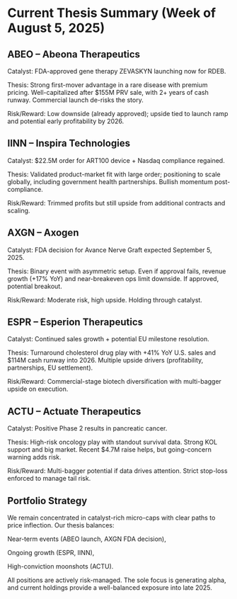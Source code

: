 # Current Thesis Summary (Week of August 5, 2025)

## ABEO – Abeona Therapeutics
Catalyst: FDA-approved gene therapy ZEVASKYN launching now for RDEB.

Thesis: Strong first-mover advantage in a rare disease with premium pricing. Well-capitalized after $155M PRV sale, with 2+ years of cash runway. Commercial launch de-risks the story.

Risk/Reward: Low downside (already approved); upside tied to launch ramp and potential early profitability by 2026.

## IINN – Inspira Technologies
Catalyst: $22.5M order for ART100 device + Nasdaq compliance regained.

Thesis: Validated product-market fit with large order; positioning to scale globally, including government health partnerships. Bullish momentum post-compliance.

Risk/Reward: Trimmed profits but still upside from additional contracts and scaling.

## AXGN – Axogen
Catalyst: FDA decision for Avance Nerve Graft expected September 5, 2025.

Thesis: Binary event with asymmetric setup. Even if approval fails, revenue growth (+17% YoY) and near-breakeven ops limit downside. If approved, potential breakout.

Risk/Reward: Moderate risk, high upside. Holding through catalyst.

## ESPR – Esperion Therapeutics
Catalyst: Continued sales growth + potential EU milestone resolution.

Thesis: Turnaround cholesterol drug play with +41% YoY U.S. sales and $114M cash runway into 2026. Multiple upside drivers (profitability, partnerships, EU settlement).

Risk/Reward: Commercial-stage biotech diversification with multi-bagger upside on execution.

## ACTU – Actuate Therapeutics
Catalyst: Positive Phase 2 results in pancreatic cancer.

Thesis: High-risk oncology play with standout survival data. Strong KOL support and big market. Recent $4.7M raise helps, but going-concern warning adds risk.

Risk/Reward: Multi-bagger potential if data drives attention. Strict stop-loss enforced to manage tail risk.

## Portfolio Strategy
We remain concentrated in catalyst-rich micro-caps with clear paths to price inflection. Our thesis balances:

Near-term events (ABEO launch, AXGN FDA decision),

Ongoing growth (ESPR, IINN),

High-conviction moonshots (ACTU).

All positions are actively risk-managed. The sole focus is generating alpha, and current holdings provide a well-balanced exposure into late 2025.